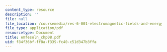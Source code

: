 ```yaml
---
content_type: resource
description: ''
file: null
file_location: /coursemedia/res-6-001-electromagnetic-fields-and-energy-spring-2008/f84f36bfff8af339fc40c51d347b3ffa_emfesoln_chp08.pdf
file_type: application/pdf
resourcetype: Document
title: emfesoln_chp08.pdf
uid: f84f36bf-ff8a-f339-fc40-c51d347b3ffa
---
```

